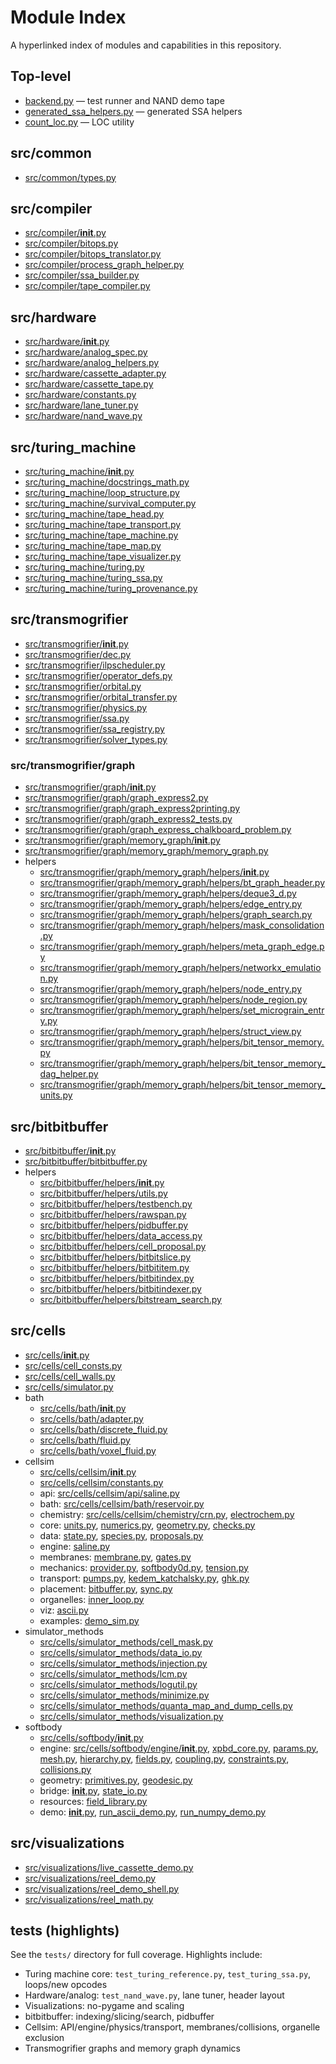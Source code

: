 # Module Index

A hyperlinked index of modules and capabilities in this repository.

## Top-level

- [backend.py](backend.py) — test runner and NAND demo tape
- [generated_ssa_helpers.py](generated_ssa_helpers.py) — generated SSA helpers
- [count_loc.py](count_loc.py) — LOC utility

## src/common

- [src/common/types.py](src/common/types.py)

## src/compiler

- [src/compiler/__init__.py](src/compiler/__init__.py)
- [src/compiler/bitops.py](src/compiler/bitops.py)
- [src/compiler/bitops_translator.py](src/compiler/bitops_translator.py)
- [src/compiler/process_graph_helper.py](src/compiler/process_graph_helper.py)
- [src/compiler/ssa_builder.py](src/compiler/ssa_builder.py)
- [src/compiler/tape_compiler.py](src/compiler/tape_compiler.py)

## src/hardware

- [src/hardware/__init__.py](src/hardware/__init__.py)
- [src/hardware/analog_spec.py](src/hardware/analog_spec.py)
- [src/hardware/analog_helpers.py](src/hardware/analog_helpers.py)
- [src/hardware/cassette_adapter.py](src/hardware/cassette_adapter.py)
- [src/hardware/cassette_tape.py](src/hardware/cassette_tape.py)
- [src/hardware/constants.py](src/hardware/constants.py)
- [src/hardware/lane_tuner.py](src/hardware/lane_tuner.py)
- [src/hardware/nand_wave.py](src/hardware/nand_wave.py)

## src/turing_machine

- [src/turing_machine/__init__.py](src/turing_machine/__init__.py)
- [src/turing_machine/docstrings_math.py](src/turing_machine/docstrings_math.py)
- [src/turing_machine/loop_structure.py](src/turing_machine/loop_structure.py)
- [src/turing_machine/survival_computer.py](src/turing_machine/survival_computer.py)
- [src/turing_machine/tape_head.py](src/turing_machine/tape_head.py)
- [src/turing_machine/tape_transport.py](src/turing_machine/tape_transport.py)
- [src/turing_machine/tape_machine.py](src/turing_machine/tape_machine.py)
- [src/turing_machine/tape_map.py](src/turing_machine/tape_map.py)
- [src/turing_machine/tape_visualizer.py](src/turing_machine/tape_visualizer.py)
- [src/turing_machine/turing.py](src/turing_machine/turing.py)
- [src/turing_machine/turing_ssa.py](src/turing_machine/turing_ssa.py)
- [src/turing_machine/turing_provenance.py](src/turing_machine/turing_provenance.py)

## src/transmogrifier

- [src/transmogrifier/__init__.py](src/transmogrifier/__init__.py)
- [src/transmogrifier/dec.py](src/transmogrifier/dec.py)
- [src/transmogrifier/ilpscheduler.py](src/transmogrifier/ilpscheduler.py)
- [src/transmogrifier/operator_defs.py](src/transmogrifier/operator_defs.py)
- [src/transmogrifier/orbital.py](src/transmogrifier/orbital.py)
- [src/transmogrifier/orbital_transfer.py](src/transmogrifier/orbital_transfer.py)
- [src/transmogrifier/physics.py](src/transmogrifier/physics.py)
- [src/transmogrifier/ssa.py](src/transmogrifier/ssa.py)
- [src/transmogrifier/ssa_registry.py](src/transmogrifier/ssa_registry.py)
- [src/transmogrifier/solver_types.py](src/transmogrifier/solver_types.py)

### src/transmogrifier/graph

- [src/transmogrifier/graph/__init__.py](src/transmogrifier/graph/__init__.py)
- [src/transmogrifier/graph/graph_express2.py](src/transmogrifier/graph/graph_express2.py)
- [src/transmogrifier/graph/graph_express2printing.py](src/transmogrifier/graph/graph_express2printing.py)
- [src/transmogrifier/graph/graph_express2_tests.py](src/transmogrifier/graph/graph_express2_tests.py)
- [src/transmogrifier/graph/graph_express_chalkboard_problem.py](src/transmogrifier/graph/graph_express_chalkboard_problem.py)
- [src/transmogrifier/graph/memory_graph/__init__.py](src/transmogrifier/graph/memory_graph/__init__.py)
- [src/transmogrifier/graph/memory_graph/memory_graph.py](src/transmogrifier/graph/memory_graph/memory_graph.py)
- helpers
  - [src/transmogrifier/graph/memory_graph/helpers/__init__.py](src/transmogrifier/graph/memory_graph/helpers/__init__.py)
  - [src/transmogrifier/graph/memory_graph/helpers/bt_graph_header.py](src/transmogrifier/graph/memory_graph/helpers/bt_graph_header.py)
  - [src/transmogrifier/graph/memory_graph/helpers/deque3_d.py](src/transmogrifier/graph/memory_graph/helpers/deque3_d.py)
  - [src/transmogrifier/graph/memory_graph/helpers/edge_entry.py](src/transmogrifier/graph/memory_graph/helpers/edge_entry.py)
  - [src/transmogrifier/graph/memory_graph/helpers/graph_search.py](src/transmogrifier/graph/memory_graph/helpers/graph_search.py)
  - [src/transmogrifier/graph/memory_graph/helpers/mask_consolidation.py](src/transmogrifier/graph/memory_graph/helpers/mask_consolidation.py)
  - [src/transmogrifier/graph/memory_graph/helpers/meta_graph_edge.py](src/transmogrifier/graph/memory_graph/helpers/meta_graph_edge.py)
  - [src/transmogrifier/graph/memory_graph/helpers/networkx_emulation.py](src/transmogrifier/graph/memory_graph/helpers/networkx_emulation.py)
  - [src/transmogrifier/graph/memory_graph/helpers/node_entry.py](src/transmogrifier/graph/memory_graph/helpers/node_entry.py)
  - [src/transmogrifier/graph/memory_graph/helpers/node_region.py](src/transmogrifier/graph/memory_graph/helpers/node_region.py)
  - [src/transmogrifier/graph/memory_graph/helpers/set_micrograin_entry.py](src/transmogrifier/graph/memory_graph/helpers/set_micrograin_entry.py)
  - [src/transmogrifier/graph/memory_graph/helpers/struct_view.py](src/transmogrifier/graph/memory_graph/helpers/struct_view.py)
  - [src/transmogrifier/graph/memory_graph/helpers/bit_tensor_memory.py](src/transmogrifier/graph/memory_graph/helpers/bit_tensor_memory.py)
  - [src/transmogrifier/graph/memory_graph/helpers/bit_tensor_memory_dag_helper.py](src/transmogrifier/graph/memory_graph/helpers/bit_tensor_memory_dag_helper.py)
  - [src/transmogrifier/graph/memory_graph/helpers/bit_tensor_memory_units.py](src/transmogrifier/graph/memory_graph/helpers/bit_tensor_memory_units.py)

## src/bitbitbuffer

- [src/bitbitbuffer/__init__.py](src/bitbitbuffer/__init__.py)
- [src/bitbitbuffer/bitbitbuffer.py](src/bitbitbuffer/bitbitbuffer.py)
- helpers
  - [src/bitbitbuffer/helpers/__init__.py](src/bitbitbuffer/helpers/__init__.py)
  - [src/bitbitbuffer/helpers/utils.py](src/bitbitbuffer/helpers/utils.py)
  - [src/bitbitbuffer/helpers/testbench.py](src/bitbitbuffer/helpers/testbench.py)
  - [src/bitbitbuffer/helpers/rawspan.py](src/bitbitbuffer/helpers/rawspan.py)
  - [src/bitbitbuffer/helpers/pidbuffer.py](src/bitbitbuffer/helpers/pidbuffer.py)
  - [src/bitbitbuffer/helpers/data_access.py](src/bitbitbuffer/helpers/data_access.py)
  - [src/bitbitbuffer/helpers/cell_proposal.py](src/bitbitbuffer/helpers/cell_proposal.py)
  - [src/bitbitbuffer/helpers/bitbitslice.py](src/bitbitbuffer/helpers/bitbitslice.py)
  - [src/bitbitbuffer/helpers/bitbititem.py](src/bitbitbuffer/helpers/bitbititem.py)
  - [src/bitbitbuffer/helpers/bitbitindex.py](src/bitbitbuffer/helpers/bitbitindex.py)
  - [src/bitbitbuffer/helpers/bitbitindexer.py](src/bitbitbuffer/helpers/bitbitindexer.py)
  - [src/bitbitbuffer/helpers/bitstream_search.py](src/bitbitbuffer/helpers/bitstream_search.py)

## src/cells

- [src/cells/__init__.py](src/cells/__init__.py)
- [src/cells/cell_consts.py](src/cells/cell_consts.py)
- [src/cells/cell_walls.py](src/cells/cell_walls.py)
- [src/cells/simulator.py](src/cells/simulator.py)
- bath
  - [src/cells/bath/__init__.py](src/cells/bath/__init__.py)
  - [src/cells/bath/adapter.py](src/cells/bath/adapter.py)
  - [src/cells/bath/discrete_fluid.py](src/cells/bath/discrete_fluid.py)
  - [src/cells/bath/fluid.py](src/cells/bath/fluid.py)
  - [src/cells/bath/voxel_fluid.py](src/cells/bath/voxel_fluid.py)
- cellsim
  - [src/cells/cellsim/__init__.py](src/cells/cellsim/__init__.py)
  - [src/cells/cellsim/constants.py](src/cells/cellsim/constants.py)
  - api: [src/cells/cellsim/api/saline.py](src/cells/cellsim/api/saline.py)
  - bath: [src/cells/cellsim/bath/reservoir.py](src/cells/cellsim/bath/reservoir.py)
  - chemistry: [src/cells/cellsim/chemistry/crn.py](src/cells/cellsim/chemistry/crn.py), [electrochem.py](src/cells/cellsim/chemistry/electrochem.py)
  - core: [units.py](src/cells/cellsim/core/units.py), [numerics.py](src/cells/cellsim/core/numerics.py), [geometry.py](src/cells/cellsim/core/geometry.py), [checks.py](src/cells/cellsim/core/checks.py)
  - data: [state.py](src/cells/cellsim/data/state.py), [species.py](src/cells/cellsim/data/species.py), [proposals.py](src/cells/cellsim/data/proposals.py)
  - engine: [saline.py](src/cells/cellsim/engine/saline.py)
  - membranes: [membrane.py](src/cells/cellsim/membranes/membrane.py), [gates.py](src/cells/cellsim/membranes/gates.py)
  - mechanics: [provider.py](src/cells/cellsim/mechanics/provider.py), [softbody0d.py](src/cells/cellsim/mechanics/softbody0d.py), [tension.py](src/cells/cellsim/mechanics/tension.py)
  - transport: [pumps.py](src/cells/cellsim/transport/pumps.py), [kedem_katchalsky.py](src/cells/cellsim/transport/kedem_katchalsky.py), [ghk.py](src/cells/cellsim/transport/ghk.py)
  - placement: [bitbuffer.py](src/cells/cellsim/placement/bitbuffer.py), [sync.py](src/cells/cellsim/placement/sync.py)
  - organelles: [inner_loop.py](src/cells/cellsim/organelles/inner_loop.py)
  - viz: [ascii.py](src/cells/cellsim/viz/ascii.py)
  - examples: [demo_sim.py](src/cells/cellsim/examples/demo_sim.py)
- simulator_methods
  - [src/cells/simulator_methods/cell_mask.py](src/cells/simulator_methods/cell_mask.py)
  - [src/cells/simulator_methods/data_io.py](src/cells/simulator_methods/data_io.py)
  - [src/cells/simulator_methods/injection.py](src/cells/simulator_methods/injection.py)
  - [src/cells/simulator_methods/lcm.py](src/cells/simulator_methods/lcm.py)
  - [src/cells/simulator_methods/logutil.py](src/cells/simulator_methods/logutil.py)
  - [src/cells/simulator_methods/minimize.py](src/cells/simulator_methods/minimize.py)
  - [src/cells/simulator_methods/quanta_map_and_dump_cells.py](src/cells/simulator_methods/quanta_map_and_dump_cells.py)
  - [src/cells/simulator_methods/visualization.py](src/cells/simulator_methods/visualization.py)
- softbody
  - [src/cells/softbody/__init__.py](src/cells/softbody/__init__.py)
  - engine: [src/cells/softbody/engine/__init__.py](src/cells/softbody/engine/__init__.py), [xpbd_core.py](src/cells/softbody/engine/xpbd_core.py), [params.py](src/cells/softbody/engine/params.py), [mesh.py](src/cells/softbody/engine/mesh.py), [hierarchy.py](src/cells/softbody/engine/hierarchy.py), [fields.py](src/cells/softbody/engine/fields.py), [coupling.py](src/cells/softbody/engine/coupling.py), [constraints.py](src/cells/softbody/engine/constraints.py), [collisions.py](src/cells/softbody/engine/collisions.py)
  - geometry: [primitives.py](src/cells/softbody/geometry/primitives.py), [geodesic.py](src/cells/softbody/geometry/geodesic.py)
  - bridge: [__init__.py](src/cells/softbody/bridge/__init__.py), [state_io.py](src/cells/softbody/bridge/state_io.py)
  - resources: [field_library.py](src/cells/softbody/resources/field_library.py)
  - demo: [__init__.py](src/cells/softbody/demo/__init__.py), [run_ascii_demo.py](src/cells/softbody/demo/run_ascii_demo.py), [run_numpy_demo.py](src/cells/softbody/demo/run_numpy_demo.py)

## src/visualizations

- [src/visualizations/live_cassette_demo.py](src/visualizations/live_cassette_demo.py)
- [src/visualizations/reel_demo.py](src/visualizations/reel_demo.py)
- [src/visualizations/reel_demo_shell.py](src/visualizations/reel_demo_shell.py)
- [src/visualizations/reel_math.py](src/visualizations/reel_math.py)

## tests (highlights)

See the `tests/` directory for full coverage. Highlights include:

- Turing machine core: `test_turing_reference.py`, `test_turing_ssa.py`, loops/new opcodes
- Hardware/analog: `test_nand_wave.py`, lane tuner, header layout
- Visualizations: no-pygame and scaling
- bitbitbuffer: indexing/slicing/search, pidbuffer
- Cellsim: API/engine/physics/transport, membranes/collisions, organelle exclusion
- Transmogrifier graphs and memory graph dynamics
